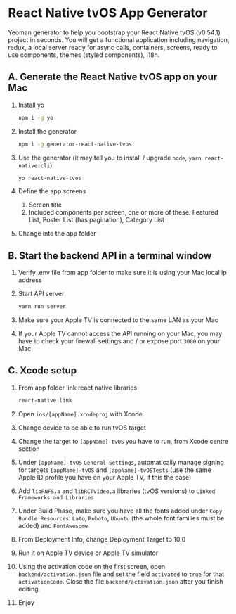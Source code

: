 # React Native tvOS App Generator

Yeoman generator to help you bootstrap your React Native tvOS (v0.54.1) project in seconds. You will get a functional application including navigation, redux, a local server ready for async calls, containers, screens, ready to use components, themes (styled components), i18n.  

## A. Generate the React Native tvOS app on your Mac

1. Install yo

   ```sh
   npm i -g yo
   ```

2. Install the generator

   ```sh
   npm i -g generator-react-native-tvos
   ```

3. Use the generator (it may tell you to install / upgrade `node`, `yarn`, `react-native-cli`)

   ```sh
   yo react-native-tvos
   ```

4. Define the app screens
   1. Screen title
   2. Included components per screen, one or more of these: Featured List, Poster List (has pagination), Category List

5. Change into the app folder

## B. Start the backend API in a terminal window

1. Verify .env file from app folder to make sure it is using your Mac local ip address

2. Start API server

   ```sh
   yarn run server
   ```

3. Make sure your Apple TV is connected to the same LAN as your Mac

4. If your Apple TV cannot access the API running on your Mac, you may have to check your firewall settings and / or expose port `3000` on your Mac

## C. Xcode setup

1. From app folder link react native libraries

   ```sh
   react-native link
   ```

2. Open `ios/[appName].xcodeproj` with Xcode

3. Change device to be able to run tvOS target

4. Change the target to `[appName]-tvOS` you have to run, from Xcode centre section

5. Under `[appName]-tvOS` `General Settings`, automatically manage signing for targets `[appName]-tvOS` and `[appName]-tvOSTests` (use the same Apple ID profile you have on your Apple TV, if this the case)

6. Add `libRNFS.a` and `libRCTVideo.a` libraries (tvOS versions) to `Linked Frameworks and Libraries`

7. Under Build Phase, make sure you have all the fonts added under `Copy Bundle Resources`: `Lato`, `Roboto`, `Ubuntu` (the whole font families must be added) and `FontAwesome`

8. From Deployment Info, change Deployment Target to 10.0

9. Run it on Apple TV device or Apple TV simulator

10. Using the activation code on the first screen, open `backend/activation.json` file and set the field `activated` to `true` for that `activationCode`. Close the file `backend/activation.json` after you finish editing.

11. Enjoy
